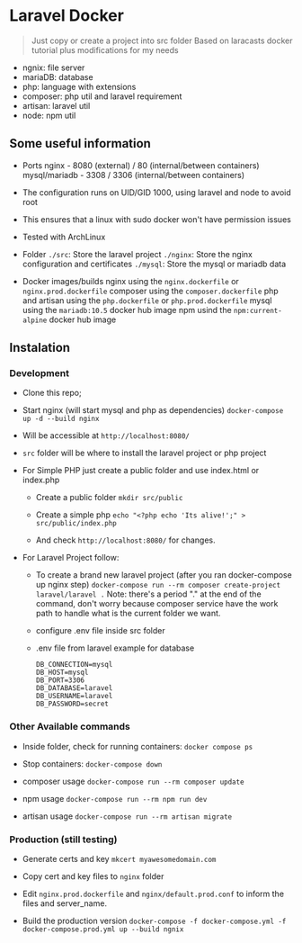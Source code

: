 # Laravel Docker

> Just copy or create a project into src folder
> Based on laracasts docker tutorial plus modifications for my needs

- ngnix: file server
- mariaDB: database
- php: language with extensions
- composer: php util and laravel requirement
- artisan: laravel util
- node: npm util

## Some useful information

- Ports
nginx - 8080 (external)  / 80 (internal/between containers)
mysql/mariadb - 3308 / 3306 (internal/between containers)

- The configuration runs on UID/GID 1000, using laravel and node to avoid root
- This ensures that a linux with sudo docker won't have permission issues
- Tested with ArchLinux

- Folder
`./src`: Store the laravel project
`./nginx`: Store the nginx configuration and certificates
`./mysql`: Store the mysql or mariadb data

- Docker images/builds
nginx using the `nginx.dockerfile` or `nginx.prod.dockerfile`
composer using the `composer.dockerfile`
php and artisan using the `php.dockerfile` or `php.prod.dockerfile`
mysql using the `mariadb:10.5` docker hub image
npm usind the `npm:current-alpine` docker hub image

## Instalation

### Development

- Clone this repo;
- Start nginx (will start mysql and php as dependencies)
`docker-compose up -d --build nginx`

- Will be accessible at `http://localhost:8080/`

- `src` folder will be where to install the laravel project or php project
- For Simple PHP just create a public folder and use index.html or index.php
  - Create a public folder
   `mkdir src/public`

  - Create a simple php
   `echo "<?php echo 'Its alive!';" > src/public/index.php`

  - And check `http://localhost:8080/` for changes.

- For Laravel Project follow:
  - To create a brand new laravel project (after you ran docker-compose up nginx step)
    `docker-compose run --rm composer create-project laravel/laravel .`
    Note: there's a period "." at the end of the command, don't worry because composer service have the work path to handle what is the current folder we want.

  - configure .env file inside src folder

  - .env file from laravel example for database

    ```console
    DB_CONNECTION=mysql
    DB_HOST=mysql
    DB_PORT=3306
    DB_DATABASE=laravel
    DB_USERNAME=laravel
    DB_PASSWORD=secret
    ```

### Other Available commands

- Inside folder, check for running containers:
`docker compose ps`

- Stop containers:
`docker-compose down`

- composer usage
`docker-compose run --rm composer update`

- npm usage
`docker-compose run --rm npm run dev`

- artisan usage
`docker-compose run --rm artisan migrate`

### Production (still testing)

- Generate certs and key
`mkcert myawesomedomain.com`

- Copy cert and key files to `nginx` folder

- Edit `nginx.prod.dockerfile` and `nginx/default.prod.conf` to inform the files and server_name.

- Build the production version
`docker-compose -f docker-compose.yml -f docker-compose.prod.yml up --build ngnix`
